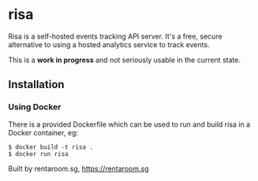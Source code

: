 # risa

Risa is a self-hosted events tracking API server. It's a free, secure alternative to using a hosted analytics service to track events.

This is a **work in progress** and not seriously usable in the current state.

## Installation

### Using Docker

There is a provided Dockerfile which can be used to run and build risa in a Docker container, eg:

```
$ docker build -t risa .
$ docker run risa
```

Built by rentaroom.sg, https://rentaroom.sg
